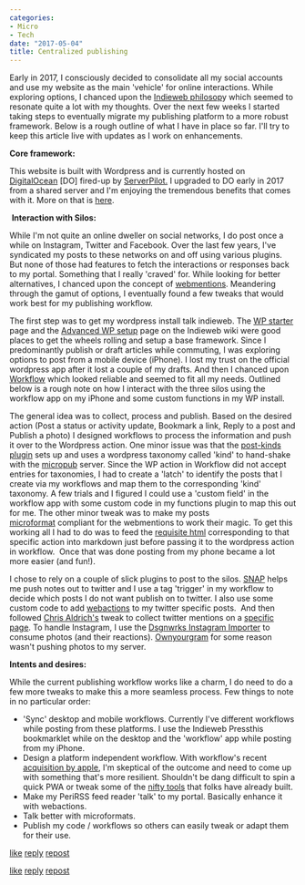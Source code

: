 ```yaml
---
categories:
- Micro
- Tech
date: "2017-05-04"
title: Centralized publishing
---
```


Early in 2017, I consciously decided to consolidate all my social accounts and use my website as the main 'vehicle' for online interactions. While exploring options, I chanced upon the [Indieweb philosop](https://indieweb.org/principles)y which seemed to resonate quite a lot with my thoughts. Over the next few weeks I started taking steps to eventually migrate my publishing platform to a more robust framework. Below is a rough outline of what I have in place so far. I'll try to keep this article live with updates as I work on enhancements.

**Core framework:**

This website is built with Wordpress and is currently hosted on [DigitalOcean](https://www.digitalocean.com/) \[DO\] fired-up by [ServerPilot.](https://serverpilot.io/) I upgraded to DO early in 2017 from a shared server and I'm enjoying the tremendous benefits that comes with it. More on that is [here](https://srikanthperinkulam.com/2017/03/02/migrations-workflows/).

 **Interaction with Silos:**

While I'm not quite an online dweller on social networks, I do post once a while on Instagram, Twitter and Facebook. Over the last few years, I've syndicated my posts to these networks on and off using various plugins. But none of those had features to fetch the interactions or responses back to my portal. Something that I really 'craved' for. While looking for better alternatives, I chanced upon the concept of [webmentions](https://indieweb.org/Webmention). Meandering through the gamut of options, I eventually found a few tweaks that would work best for my publishing workflow.

The first step was to get my wordpress install talk indieweb. The [WP starter](https://indieweb.org/WordPress) page and the [Advanced WP setup](https://indieweb.org/Advanced_WordPress_Set_Up) page on the Indieweb wiki were good places to get the wheels rolling and setup a base framework. Since I predominantly publish or draft articles while commuting, I was exploring options to post from a mobile device (iPhone). I lost my trust on the official wordpress app after it lost a couple of my drafts. And then I chanced upon [Workflow](http://workflow.is/) which looked reliable and seemed to fit all my needs. Outlined below is a rough note on how I interact with the three silos using the workflow app on my iPhone and some custom functions in my WP install.

The general idea was to collect, process and publish. Based on the desired action (Post a status or activity update, Bookmark a link, Reply to a post and Publish a photo) I designed workflows to process the information and push it over to the Wordpress action. One minor issue was that the [post-kinds plugin](https://wordpress.org/plugins/indieweb-post-kinds/) sets up and uses a wordpress taxonomy called 'kind' to hand-shake with the [micropub](https://indieweb.org/Micropub) server. Since the WP action in Workflow did not accept entries for taxonomies, I had to create a 'latch' to identify the posts that I create via my workflows and map them to the corresponding 'kind' taxonomy. A few trials and I figured I could use a 'custom field' in the workflow app with some custom code in my functions plugin to map this out for me. The other minor tweak was to make my posts [microformat](http://microformats.org/) compliant for the webmentions to work their magic. To get this working all I had to do was to feed the [requisite html](https://brid.gy/about#webmentions) corresponding to that specific action into markdown just before passing it to the wordpress action in workflow.  Once that was done posting from my phone became a lot more easier (and fun!).

I chose to rely on a couple of slick plugins to post to the silos. [SNAP](https://wordpress.org/plugins/social-networks-auto-poster-facebook-twitter-g/) helps me push notes out to twitter and I use a tag 'trigger' in my workflow to decide which posts I do not want publish on to twitter. I also use some custom code to add [webactions](https://indieweb.org/webactions) to my twitter specific posts.  And then followed [Chris Aldrich's](http://boffosocko.com/2017/04/15/mentions-from-twitter-to-my-website/) tweak to collect twitter mentions on a [specific page](https://srikanthperinkulam.com/knocks/). To handle Instagram, I use the [Dsgnwrks Instagram Importer](https://wordpress.org/plugins/dsgnwrks-instagram-importer/) to consume photos (and their reactions). [Ownyourgram](https://ownyourgram.com/) for some reason wasn't pushing photos to my server.

**Intents and desires:**

While the current publishing workflow works like a charm, I do need to do a few more tweaks to make this a more seamless process. Few things to note in no particular order:

- 'Sync' desktop and mobile workflows. Currently I've different workflows while posting from these platforms. I use the Indieweb Pressthis bookmarklet while on the desktop and the 'workflow' app while posting from my iPhone.
- Design a platform independent workflow. With workflow's recent [acquisition by apple](https://techcrunch.com/2017/03/22/apple-has-acquired-workflow-a-powerful-automation-tool-for-ipad-and-iphone/), I'm skeptical of the outcome and need to come up with something that's more resilient. Shouldn't be dang difficult to spin a quick PWA or tweak some of the [nifty tools](https://indieweb.org/Micropub/Clients) that folks have already built.
- Make my PeriRSS feed reader 'talk' to my portal. Basically enhance it with webactions.
- Talk better with microformats.
- Publish my code / workflows so others can easily tweak or adapt them for their use.

[like](https://twitter.com/intent/favorite?tweet_id=859951821950943232) [reply](https://twitter.com/intent/tweet?tweet_id=859951821950943232) [repost](https://twitter.com/intent/retweet?tweet_id=859951821950943232)

[like](https://twitter.com/intent/favorite?tweet_id=859951821950943232) [reply](https://twitter.com/intent/tweet?tweet_id=859951821950943232) [repost](https://twitter.com/intent/retweet?tweet_id=859951821950943232)
